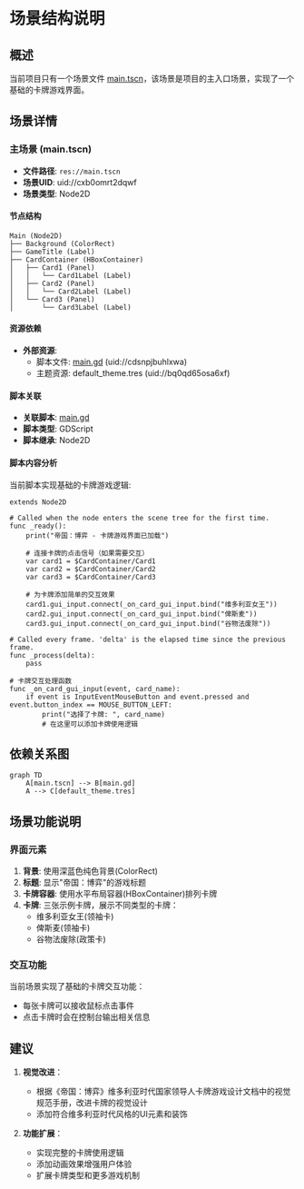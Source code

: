 # 场景结构说明

## 概述

当前项目只有一个场景文件 [main.tscn](file:///F:/帝国：博弈/main.tscn)，该场景是项目的主入口场景，实现了一个基础的卡牌游戏界面。

## 场景详情

### 主场景 (main.tscn)

- **文件路径**: `res://main.tscn`
- **场景UID**: uid://cxb0omrt2dqwf
- **场景类型**: Node2D

#### 节点结构

```
Main (Node2D)
├── Background (ColorRect)
├── GameTitle (Label)
├── CardContainer (HBoxContainer)
│   ├── Card1 (Panel)
│   │   └── Card1Label (Label)
│   ├── Card2 (Panel)
│   │   └── Card2Label (Label)
│   └── Card3 (Panel)
│       └── Card3Label (Label)
```

#### 资源依赖

- **外部资源**:
  - 脚本文件: [main.gd](file:///F:/帝国：博弈/main.gd) (uid://cdsnpjbuhlxwa)
  - 主题资源: default_theme.tres (uid://bq0qd65osa6xf)

#### 脚本关联

- **关联脚本**: [main.gd](file:///F:/帝国：博弈/main.gd)
- **脚本类型**: GDScript
- **脚本继承**: Node2D

#### 脚本内容分析

当前脚本实现基础的卡牌游戏逻辑:

```gdscript
extends Node2D

# Called when the node enters the scene tree for the first time.
func _ready():
    print("帝国：博弈 - 卡牌游戏界面已加载")
    
    # 连接卡牌的点击信号（如果需要交互）
    var card1 = $CardContainer/Card1
    var card2 = $CardContainer/Card2
    var card3 = $CardContainer/Card3
    
    # 为卡牌添加简单的交互效果
    card1.gui_input.connect(_on_card_gui_input.bind("维多利亚女王"))
    card2.gui_input.connect(_on_card_gui_input.bind("俾斯麦"))
    card3.gui_input.connect(_on_card_gui_input.bind("谷物法废除"))

# Called every frame. 'delta' is the elapsed time since the previous frame.
func _process(delta):
    pass

# 卡牌交互处理函数
func _on_card_gui_input(event, card_name):
    if event is InputEventMouseButton and event.pressed and event.button_index == MOUSE_BUTTON_LEFT:
        print("选择了卡牌: ", card_name)
        # 在这里可以添加卡牌使用逻辑
```

## 依赖关系图

```mermaid
graph TD
    A[main.tscn] --> B[main.gd]
    A --> C[default_theme.tres]
```

## 场景功能说明

### 界面元素

1. **背景**: 使用深蓝色纯色背景(ColorRect)
2. **标题**: 显示"帝国：博弈"的游戏标题
3. **卡牌容器**: 使用水平布局容器(HBoxContainer)排列卡牌
4. **卡牌**: 三张示例卡牌，展示不同类型的卡牌：
   - 维多利亚女王(领袖卡)
   - 俾斯麦(领袖卡)
   - 谷物法废除(政策卡)

### 交互功能

当前场景实现了基础的卡牌交互功能：
- 每张卡牌可以接收鼠标点击事件
- 点击卡牌时会在控制台输出相关信息

## 建议

1. **视觉改进**：
   - 根据《帝国：博弈》维多利亚时代国家领导人卡牌游戏设计文档中的视觉规范手册，改进卡牌的视觉设计
   - 添加符合维多利亚时代风格的UI元素和装饰

2. **功能扩展**：
   - 实现完整的卡牌使用逻辑
   - 添加动画效果增强用户体验
   - 扩展卡牌类型和更多游戏机制
